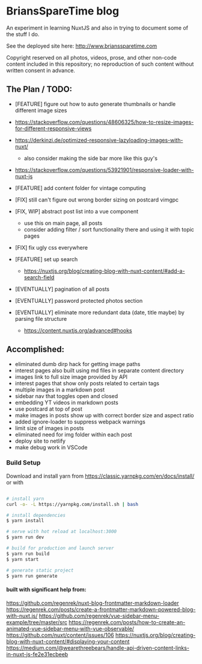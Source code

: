 # BriansSpareTime blog

An experiment in learning NuxtJS and also in trying to document some of the stuff I do.

See the deployed site here: http://www.brianssparetime.com

Copyright reserved on all photos, videos, prose, and other non-code content included in this repository; no reproduction of such content without written consent in advance.


## The Plan / TODO:
 - [FEATURE] figure out how to auto generate thumbnails or handle different image sizes
  - https://stackoverflow.com/questions/48606325/how-to-resize-images-for-different-responsive-views
  - https://derkinzi.de/optimized-responsive-lazyloading-images-with-nuxt/
    - also consider making the side bar more like this guy's
  - https://stackoverflow.com/questions/53921901/responsive-loader-with-nuxt-js

- [FEATURE]  add content folder for vintage computing

 - [FIX] still can't figure out wrong border sizing on postcard vimgpc
 - [FIX, WIP] abstract post list into a vue component
   - use this on main page, all posts
   - consider adding filter / sort functionality there and using it with topic pages
 - [FIX] fix ugly css everywhere
 - [FEATURE] set up search
    - https://nuxtjs.org/blog/creating-blog-with-nuxt-content/#add-a-search-field
 - [EVENTUALLY] pagination of all posts
 - [EVENTUALLY] password protected photos section
 - [EVENTUALLY] eliminate more redundant data (date, title maybe) by parsing file structure
   - https://content.nuxtjs.org/advanced#hooks


 ## Accomplished:
 - eliminated dumb dirp hack for getting image paths
 - interest pages also built using md files in separate content directory
 - images link to full size image provided by API
 - interest pages that show only posts related to certain tags
 - multiple images in a markdown post
 - sidebar nav that toggles open and closed
 - embedding YT videos in markdown posts
 - use postcard at top of post
 - make images in posts show up with correct border size and aspect ratio
 - added ignore-loader to suppress webpack warnings 
 - limit size of images in posts
 - eliminated need for img folder within each post
 - deploy site to netlify
 - make debug work in VSCode





### Build Setup

Download and install yarn from 
https://classic.yarnpkg.com/en/docs/install/
or with 


``` bash

# install yarn
curl -o- -L https://yarnpkg.com/install.sh | bash

# install dependencies
$ yarn install

# serve with hot reload at localhost:3000
$ yarn run dev

# build for production and launch server
$ yarn run build
$ yarn start

# generate static project
$ yarn run generate
```


#### built with significant help from:
https://github.com/regenrek/nuxt-blog-frontmatter-markdown-loader 
https://regenrek.com/posts/create-a-frontmatter-markdown-powered-blog-with-nuxt.js/
https://github.com/regenrek/vue-sidebar-menu-example/tree/master/src
https://regenrek.com/posts/how-to-create-an-animated-vue-sidebar-menu-with-vue-observable/
https://github.com/nuxt/content/issues/106
https://nuxtjs.org/blog/creating-blog-with-nuxt-content/#displaying-your-content
https://medium.com/@wearethreebears/handle-api-driven-content-links-in-nuxt-js-fe2e31ecbeeb
